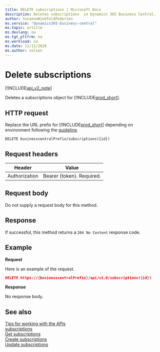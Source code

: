 ```yaml
---
title: DELETE subscriptions | Microsoft Docs
description: Deletes subscriptions  in Dynamics 365 Business Central.
author: SusanneWindfeldPedersen
ms.service: "dynamics365-business-central"
ms.topic: article
ms.devlang: na
ms.tgt_pltfrm: na
ms.workload: na
ms.date: 11/11/2020
ms.author: solsen
---
```


# Delete subscriptions

[!INCLUDE[api_v2_note](../../../includes/api_v2_note.md)]

Deletes a subscriptions object for [!INCLUDE[prod_short](../../../includes/prod_short.md)].

## HTTP request
Replace the URL prefix for [!INCLUDE[prod_short](../../../includes/prod_short.md)] depending on environment following the [guideline](../../v1.0/endpoints-apis-for-dynamics.md).
```
DELETE businesscentralPrefix/subscriptions({id})
```

## Request headers
|Header|Value|
|------|-----|
|Authorization  |Bearer {token}. Required. |

## Request body
Do not supply a request body for this method.

## Response
If successful, this method returns a `204 No Content` response code.

## Example

**Request**

Here is an example of the request.
```json
DELETE https://{businesscentralPrefix}/api/v1.0/subscriptions({id}) 
```

**Response**

No response body.



## See also
[Tips for working with the APIs](../../developer/devenv-connect-apps-tips.md)    
[subscriptions](../resources/dynamics_subscriptions.md)    
[Get subscriptions](dynamics_subscriptions_Get.md)    
[Create subscriptions](dynamics_subscriptions_Create.md)    
[Update subscriptions](dynamics_subscriptions_Update.md)    

